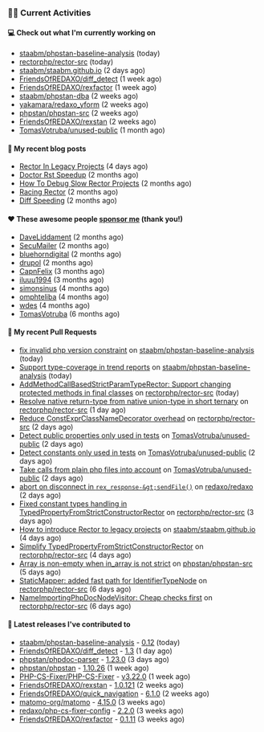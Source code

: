### 👨‍💻 Current Activities


#### 💻 Check out what I'm currently working on

- [staabm/phpstan-baseline-analysis](https://github.com/staabm/phpstan-baseline-analysis) (today)
- [rectorphp/rector-src](https://github.com/rectorphp/rector-src) (today)
- [staabm/staabm.github.io](https://github.com/staabm/staabm.github.io) (2 days ago)
- [FriendsOfREDAXO/diff_detect](https://github.com/FriendsOfREDAXO/diff_detect) (1 week ago)
- [FriendsOfREDAXO/rexfactor](https://github.com/FriendsOfREDAXO/rexfactor) (1 week ago)
- [staabm/phpstan-dba](https://github.com/staabm/phpstan-dba) (2 weeks ago)
- [yakamara/redaxo_yform](https://github.com/yakamara/redaxo_yform) (2 weeks ago)
- [phpstan/phpstan-src](https://github.com/phpstan/phpstan-src) (2 weeks ago)
- [FriendsOfREDAXO/rexstan](https://github.com/FriendsOfREDAXO/rexstan) (2 weeks ago)
- [TomasVotruba/unused-public](https://github.com/TomasVotruba/unused-public) (1 month ago)


#### 📜 My recent blog posts

- [Rector In Legacy Projects](https://staabm.github.io/2023/07/23/rector-in-legacy-projects.html) (4 days ago)
- [Doctor Rst Speedup](https://staabm.github.io/2023/05/18/doctor-rst-speedup.html) (2 months ago)
- [How To Debug Slow Rector Projects](https://staabm.github.io/2023/05/10/how-to-debug-slow-rector-projects.html) (2 months ago)
- [Racing Rector](https://staabm.github.io/2023/05/06/racing-rector.html) (2 months ago)
- [Diff Speeding](https://staabm.github.io/2023/05/01/diff-speeding.html) (2 months ago)


#### ❤️ These awesome people [sponsor me](https://github.com/sponsors/staabm) (thank you!)

- [DaveLiddament](https://github.com/DaveLiddament) (2 months ago)
- [SecuMailer](https://github.com/SecuMailer) (2 months ago)
- [bluehorndigital](https://github.com/bluehorndigital) (2 months ago)
- [drupol](https://github.com/drupol) (2 months ago)
- [CapnFelix](https://github.com/CapnFelix) (3 months ago)
- [iluuu1994](https://github.com/iluuu1994) (3 months ago)
- [simonsinus](https://github.com/simonsinus) (4 months ago)
- [omphteliba](https://github.com/omphteliba) (4 months ago)
- [wdes](https://github.com/wdes) (4 months ago)
- [TomasVotruba](https://github.com/TomasVotruba) (6 months ago)


#### 🔨 My recent Pull Requests

- [fix invalid php version constraint](https://github.com/staabm/phpstan-baseline-analysis/pull/125) on [staabm/phpstan-baseline-analysis](https://github.com/staabm/phpstan-baseline-analysis) (today)
- [Support type-coverage in trend reports](https://github.com/staabm/phpstan-baseline-analysis/pull/123) on [staabm/phpstan-baseline-analysis](https://github.com/staabm/phpstan-baseline-analysis) (today)
- [AddMethodCallBasedStrictParamTypeRector: Support changing protected methods in final classes](https://github.com/rectorphp/rector-src/pull/4611) on [rectorphp/rector-src](https://github.com/rectorphp/rector-src) (today)
- [Resolve native return-type from native union-type in short ternary](https://github.com/rectorphp/rector-src/pull/4606) on [rectorphp/rector-src](https://github.com/rectorphp/rector-src) (1 day ago)
- [Reduce ConstExprClassNameDecorator overhead](https://github.com/rectorphp/rector-src/pull/4603) on [rectorphp/rector-src](https://github.com/rectorphp/rector-src) (2 days ago)
- [Detect public properties only used in tests](https://github.com/TomasVotruba/unused-public/pull/81) on [TomasVotruba/unused-public](https://github.com/TomasVotruba/unused-public) (2 days ago)
- [Detect constants only used in tests](https://github.com/TomasVotruba/unused-public/pull/80) on [TomasVotruba/unused-public](https://github.com/TomasVotruba/unused-public) (2 days ago)
- [Take calls from plain php files into account](https://github.com/TomasVotruba/unused-public/pull/79) on [TomasVotruba/unused-public](https://github.com/TomasVotruba/unused-public) (2 days ago)
- [abort on disconnect in `rex_response-&gt;sendFile()`](https://github.com/redaxo/redaxo/pull/5749) on [redaxo/redaxo](https://github.com/redaxo/redaxo) (2 days ago)
- [Fixed constant types handling in TypedPropertyFromStrictConstructorRector](https://github.com/rectorphp/rector-src/pull/4588) on [rectorphp/rector-src](https://github.com/rectorphp/rector-src) (3 days ago)
- [How to introduce Rector to legacy projects](https://github.com/staabm/staabm.github.io/pull/87) on [staabm/staabm.github.io](https://github.com/staabm/staabm.github.io) (4 days ago)
- [Simplify TypedPropertyFromStrictConstructorRector](https://github.com/rectorphp/rector-src/pull/4587) on [rectorphp/rector-src](https://github.com/rectorphp/rector-src) (4 days ago)
- [Array is non-empty when in_array is not strict](https://github.com/phpstan/phpstan-src/pull/2539) on [phpstan/phpstan-src](https://github.com/phpstan/phpstan-src) (5 days ago)
- [StaticMapper: added fast path for IdentifierTypeNode](https://github.com/rectorphp/rector-src/pull/4565) on [rectorphp/rector-src](https://github.com/rectorphp/rector-src) (6 days ago)
- [NameImportingPhpDocNodeVisitor: Cheap checks first](https://github.com/rectorphp/rector-src/pull/4563) on [rectorphp/rector-src](https://github.com/rectorphp/rector-src) (6 days ago)


#### 🔭 Latest releases I've contributed to

- [staabm/phpstan-baseline-analysis](https://github.com/staabm/phpstan-baseline-analysis) - [0.12](https://github.com/staabm/phpstan-baseline-analysis/releases/tag/0.12) (today)
- [FriendsOfREDAXO/diff_detect](https://github.com/FriendsOfREDAXO/diff_detect) - [1.3](https://github.com/FriendsOfREDAXO/diff_detect/releases/tag/1.3) (1 day ago)
- [phpstan/phpdoc-parser](https://github.com/phpstan/phpdoc-parser) - [1.23.0](https://github.com/phpstan/phpdoc-parser/releases/tag/1.23.0) (3 days ago)
- [phpstan/phpstan](https://github.com/phpstan/phpstan) - [1.10.26](https://github.com/phpstan/phpstan/releases/tag/1.10.26) (1 week ago)
- [PHP-CS-Fixer/PHP-CS-Fixer](https://github.com/PHP-CS-Fixer/PHP-CS-Fixer) - [v3.22.0](https://github.com/PHP-CS-Fixer/PHP-CS-Fixer/releases/tag/v3.22.0) (1 week ago)
- [FriendsOfREDAXO/rexstan](https://github.com/FriendsOfREDAXO/rexstan) - [1.0.121](https://github.com/FriendsOfREDAXO/rexstan/releases/tag/1.0.121) (2 weeks ago)
- [FriendsOfREDAXO/quick_navigation](https://github.com/FriendsOfREDAXO/quick_navigation) - [6.1.0](https://github.com/FriendsOfREDAXO/quick_navigation/releases/tag/6.1.0) (2 weeks ago)
- [matomo-org/matomo](https://github.com/matomo-org/matomo) - [4.15.0](https://github.com/matomo-org/matomo/releases/tag/4.15.0) (3 weeks ago)
- [redaxo/php-cs-fixer-config](https://github.com/redaxo/php-cs-fixer-config) - [2.2.0](https://github.com/redaxo/php-cs-fixer-config/releases/tag/2.2.0) (3 weeks ago)
- [FriendsOfREDAXO/rexfactor](https://github.com/FriendsOfREDAXO/rexfactor) - [0.1.11](https://github.com/FriendsOfREDAXO/rexfactor/releases/tag/0.1.11) (3 weeks ago)
